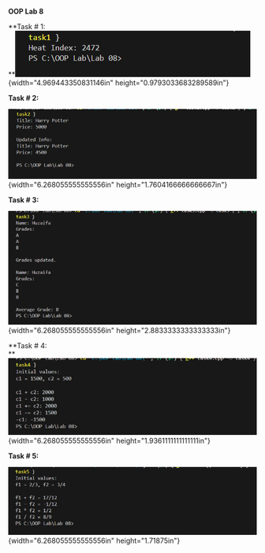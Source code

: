 **OOP Lab 8**

**Task \# 1:\
**![](./images/./image1.png){width="4.969443350831146in"
height="0.9793033683289589in"}

**Task \# 2:**

![](./images/./image2.png){width="6.268055555555556in"
height="1.7604166666666667in"}

**Task \# 3:**

![](./images/./image3.png){width="6.268055555555556in"
height="2.8833333333333333in"}

**Task \# 4:\
**![](./images/./image4.png){width="6.268055555555556in"
height="1.9361111111111111in"}

**Task \# 5:**

![](./images/./image5.png){width="6.268055555555556in" height="1.71875in"}

